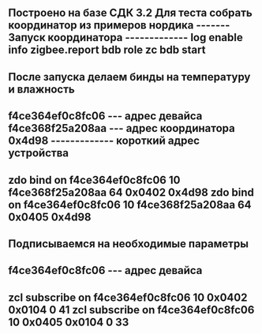 Построено на базе СДК 3.2
Для теста собрать координатор из примеров нордика
-------  Запуск координатора -------------
log enable info zigbee.report
bdb role zc
bdb start
------------------------------------------

После запуска делаем бинды на температуру и влажность
-----------------------------------------------------------------
f4ce364ef0c8fc06 --- адрес девайса
f4ce368f25a208aa --- адрес координатора
0x4d98 ------------- короткий адрес устройства
-----------------------------------------------------------------
zdo bind on f4ce364ef0c8fc06 10 f4ce368f25a208aa 64 0x0402 0x4d98
zdo bind on f4ce364ef0c8fc06 10 f4ce368f25a208aa 64 0x0405 0x4d98
-----------------------------------------------------------------

Подписываемся на необходимые параметры 
-----------------------------------------------------------------
f4ce364ef0c8fc06 --- адрес девайса
-----------------------------------------------------------------
zcl subscribe on f4ce364ef0c8fc06 10 0x0402 0x0104 0 41
zcl subscribe on f4ce364ef0c8fc06 10 0x0405 0x0104 0 33
-----------------------------------------------------------------
